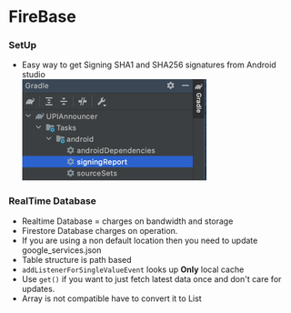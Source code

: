 # FireBase

### SetUp
- Easy way to get Signing SHA1 and SHA256 signatures from Android studio  
![signing](../images/signing.png)

### RealTime Database
- Realtime Database = charges on bandwidth and storage
- Firestore Database charges on operation.
- If you are using a non default location then you need to update google_services.json
- Table structure is path based
- `addListenerForSingleValueEvent` looks up **Only** local cache
-  Use `get()` if you want to just fetch latest data once and don't care for updates.
-  Array is not compatible have to convert it to List